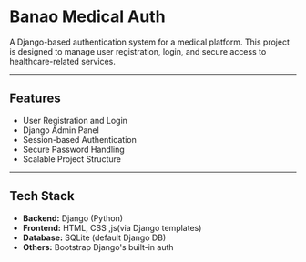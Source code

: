 # Banao Medical Auth

A Django-based authentication system for a medical platform. This project is designed to manage user registration, login, and secure access to healthcare-related services.

---

##  Features

- User Registration and Login
- Django Admin Panel
- Session-based Authentication
- Secure Password Handling
- Scalable Project Structure

---

##  Tech Stack

- **Backend:** Django (Python)
- **Frontend:** HTML, CSS ,js(via Django templates)
- **Database:** SQLite (default Django DB)
- **Others:** Bootstrap Django's built-in auth


